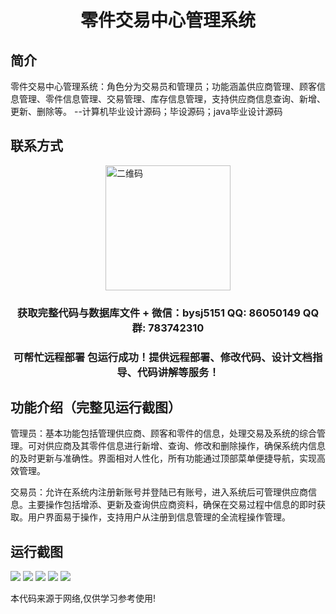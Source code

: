 <p><h1 align="center">零件交易中心管理系统</h1></p>

## 简介
零件交易中心管理系统：角色分为交易员和管理员；功能涵盖供应商管理、顾客信息管理、零件信息管理、交易管理、库存信息管理，支持供应商信息查询、新增、更新、删除等。    --计算机毕业设计源码；毕设源码；java毕业设计源码


## 联系方式
<img src="https://bs-1329754181.cos.ap-shanghai.myqcloud.com/wx.jpg" alt="二维码" style="display: block; margin: 0 auto;" width="200px">
<p><h3 align="center">获取完整代码与数据库文件 + 微信：bysj5151 QQ: 86050149 QQ群: 783742310</h3></p>
<p><h3 align="center">可帮忙远程部署 包运行成功！提供远程部署、修改代码、设计文档指导、代码讲解等服务！</h3></p>

## 功能介绍（完整见运行截图）
管理员：基本功能包括管理供应商、顾客和零件的信息，处理交易及系统的综合管理。可对供应商及其零件信息进行新增、查询、修改和删除操作，确保系统内信息的及时更新与准确性。界面相对人性化，所有功能通过顶部菜单便捷导航，实现高效管理。

交易员：允许在系统内注册新账号并登陆已有账号，进入系统后可管理供应商信息。主要操作包括增添、更新及查询供应商资料，确保在交易过程中信息的即时获取。用户界面易于操作，支持用户从注册到信息管理的全流程操作管理。


## 运行截图
![](imgs/588112-20230205091034417-2080976532.png)
![](imgs/588112-20230205091041946-2114768611.png)
![](imgs/588112-20230205091049234-45250860.png)
![](imgs/588112-20230205091053015-445856007.png)
![](imgs/588112-20230205091057124-402771528.png)

<p>本代码来源于网络,仅供学习参考使用!</p>
